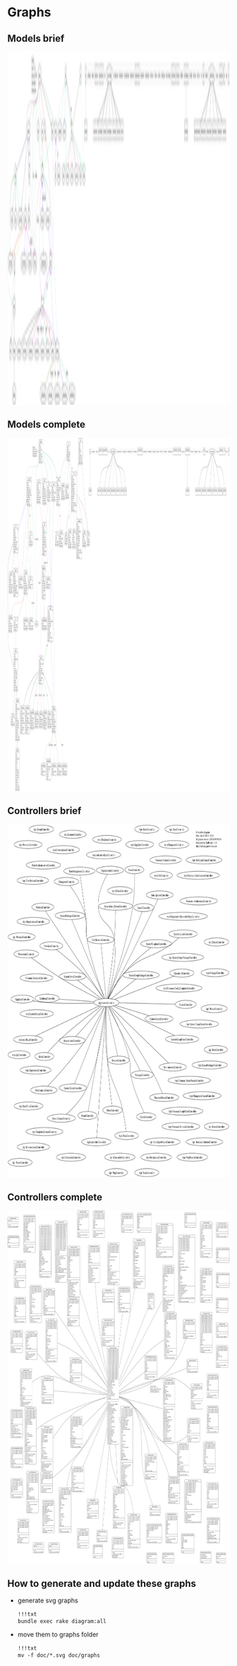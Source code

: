 # Graphs

## Models brief

<div style="overflow: scroll; width: 100%;">
  <img style="height: 800px;" src="graphs/models_brief.svg" >
</div>

## Models complete

<div style="overflow: scroll; width: 100%;">
  <img style="height: 800px;" src="graphs/models_complete.svg" >
</div>

## Controllers brief

<div style="overflow: scroll; width: 100%;">
  <img style="height: 800px;" src="graphs/controllers_brief.svg" >
</div>

## Controllers complete

<div style="overflow: scroll; width: 100%;">
  <img style="height: 800px;" src="graphs/controllers_complete.svg" >
</div>

## How to generate and update these graphs

- generate svg graphs

      !!!txt
      bundle exec rake diagram:all

- move them to graphs folder

      !!!txt
      mv -f doc/*.svg doc/graphs
